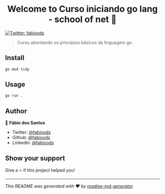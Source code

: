 <h1 align="center">Welcome to Curso iniciando go lang - school of net 👋</h1>
<p>
  <a href="https://twitter.com/fabioods" target="_blank">
    <img alt="Twitter: fabioods" src="https://img.shields.io/twitter/follow/fabioods.svg?style=social" />
  </a>
</p>

> Curso abordando os principios básicos da linguagem go.

## Install

```sh
go mod tidy
```

## Usage

```sh
go run .
```

## Author

👤 **Fábio dos Santos**

- Twitter: [@fabioods](https://twitter.com/fabioods)
- Github: [@fabioods](https://github.com/fabioods)
- LinkedIn: [@fabioods](https://linkedin.com/in/fabioods)

## Show your support

Give a ⭐️ if this project helped you!

---

_This README was generated with ❤️ by [readme-md-generator](https://github.com/kefranabg/readme-md-generator)_
